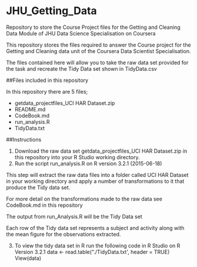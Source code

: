 # JHU_Getting_Data
Repository to store the Course Project files for the Getting and Cleaning Data Module of JHU Data Science Specialisation on Coursera

This repository stores the files required to answer the Course project for the Getting and Cleaning data unit of the Coursera Data Scientist Specialisation.

The files contained here will allow you to take the raw data set provided for the task and recreate the Tidy Data set shown in TidyData.csv

##Files included in this repository

In this repository there are 5 files;

- getdata_projectfiles_UCI HAR Dataset.zip
- README.md
- CodeBook.md
- run_analysis.R
- TidyData.txt

##Instructions

1. Download the raw data set getdata_projectfiles_UCI HAR Dataset.zip in this repository into your R Studio working directory.
2. Run the script run_analysis.R on R version 3.2.1 (2015-06-18) 

This step will extract the raw data files into a folder called UCI HAR Dataset in your working directory and apply a number of transformations to it that produce the 
Tidy data set.

For more detail on the transformations made to the raw data see CodeBook.md in this repository

The output from run_Analysis.R will be the Tidy Data set

Each row of the Tidy data set represents a subject and activity along with the mean figure for the observations extracted.

3. To view the tidy data set in R run the following code in R Studio on R Version 3.2.1
data <- read.table("./TidyData.txt', header = TRUE)
    View(data)

